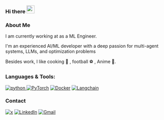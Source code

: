 ### Hi there <img src="https://raw.githubusercontent.com/MartinHeinz/MartinHeinz/master/wave.gif" width="25px">

<h3>About Me</h3>

I am currently working at as a ML Engineer.

I'm an experienced AI/ML developer with a deep passion for multi-agent systems, LLMs, and optimization problems


Besides work, I like cooking 🥘 , football ⚽ , Anime 🎥.

  
<h3 align="left">Languages & Tools:</h3>

<p align="left">

<a href="https://www.python.org" target="_blank"> <img src="https://img.shields.io/badge/Python-14354C?style=for-the-badge&logo=python&logoColor=white" alt="python" /> </a>
<a href="https://pytorch.org/" target="_blank"> <img alt="PyTorch" src="https://img.shields.io/badge/PyTorch-%23EE4C2C.svg?style=for-the-badge&logo=PyTorch&logoColor=white" /></a>
<a href="https://www.docker.com/" target="_blank"> <img alt="Docker" src="https://img.shields.io/badge/docker-%230db7ed.svg?style=for-the-badge&logo=docker&logoColor=white"/></a>
<a href="https://www.langchain.com/" target="_blank"> <img alt="Langchain" src="https://img.shields.io/badge/langchain-1C3C3C?style=for-the-badge&logo=langchain&logoColor=white"/></a>


  
</p>


<h3>Contact</h3>
<p>
<p>
  <a href="https://x.com/luke_prakhar" target="_blank"><img alt="x" src="https://img.shields.io/badge/X-000000?style=for-the-badge&logo=x&logoColor=white"/></a> 
  <a href="https://www.linkedin.com/in/prakhar-luke/" target="_blank"><img alt="LinkedIn" src="https://img.shields.io/badge/linkedin-%230077B5.svg?&style=for-the-badge&logo=linkedin&logoColor=white" /></a>
  <a href="mailto:prakhar.luke.dev@gmail.com"> <img alt="Gmail" src="https://img.shields.io/badge/Gmail-D14836?style=for-the-badge&logo=gmail&logoColor=white" />
     </a>
</p>


